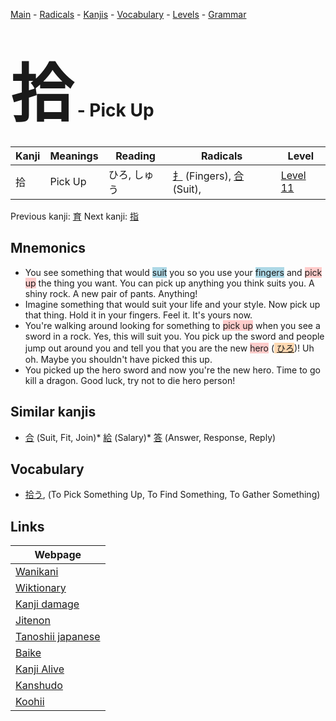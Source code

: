 <style> bigfont {font-size: 100px}</style>
[Main](../index.md) -
[Radicals](../radicals.md) -
[Kanjis](../kanjis.md) -
[Vocabulary](../vocabulary.md) -
[Levels](../levels.md) -
[Grammar](../grammar.md)
# <bigfont> 拾</bigfont> - Pick Up 

| Kanji | Meanings | Reading | Radicals | Level |
| --- | --- | --- | --- | --- |
| 拾 | Pick Up | ひろ, しゅう | [扌](../radicals/扌.md) (Fingers), [合](../radicals/合.md) (Suit),  | [Level 11](../levels/wk_level11.md) |

Previous kanji: [育](育.md) Next kanji: [指](指.md) 

## Mnemonics
 * You see something that would <span style="background-color:#ADD8E6"> suit</span> you so you use your <span style="background-color:#ADD8E6"> fingers</span> and <span style="background-color:#ffcccb"> pick up</span> the thing you want. You can pick up anything you think suits you. A shiny rock. A new pair of pants. Anything!
* Imagine something that would suit your life and your style. Now pick up that thing. Hold it in your fingers. Feel it. It's yours now.
* You're walking around looking for something to <span style="background-color:#ffcccb"> pick up</span> when you see a sword in a rock. Yes, this will suit you. You pick up the sword and people jump out around you and tell you that you are the new <span style="background-color:#ffcccb"> hero</span> (<span style="background-color:#fed8b1"> [ひろ](https://jisho.org/search/ひろ)</span>)! Uh oh. Maybe you shouldn't have picked this up.
* You picked up the hero sword and now you're the new hero. Time to go kill a dragon. Good luck, try not to die hero person!


## Similar kanjis
 * [合](合.md) (Suit, Fit, Join)* [給](給.md) (Salary)* [答](答.md) (Answer, Response, Reply)


## Vocabulary
 * [拾う](../vocabulary/拾.md), (To Pick Something Up, To Find Something, To Gather Something)



## Links 

| Webpage |
| --- |
| [Wanikani          ](https://www.wanikani.com/kanji/拾) |
| [Wiktionary        ](https://en.wiktionary.org/wiki/拾) |
| [Kanji damage      ](http://www.kanjidamage.com/kanji/search?utf8=✓&q=拾) |
| [Jitenon           ](https://jitenon.com/kanji/拾) |
| [Tanoshii japanese ](https://www.tanoshiijapanese.com/dictionary/kanji.cfm?k=拾) |
| [Baike             ](https://baike.baidu.com/item/拾) |
| [Kanji Alive       ](https://app.kanjialive.com/拾) |
| [Kanshudo          ](https://www.kanshudo.com/searchmn?q=拾) |
| [Koohii            ](https://kanji.koohii.com/study/kanji/拾) |
